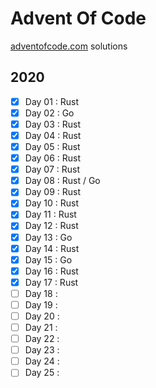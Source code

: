 # Advent Of Code
[adventofcode.com](https://adventofcode.com/) solutions

## 2020

-  [x] Day 01 : Rust
-  [x] Day 02 : Go
-  [x] Day 03 : Rust
-  [x] Day 04 : Rust
-  [x] Day 05 : Rust
-  [x] Day 06 : Rust
-  [x] Day 07 : Rust
-  [x] Day 08 : Rust / Go
-  [x] Day 09 : Rust
-  [x] Day 10 : Rust
-  [x] Day 11 : Rust
-  [x] Day 12 : Rust
-  [x] Day 13 : Go
-  [x] Day 14 : Rust
-  [x] Day 15 : Go
-  [x] Day 16 : Rust
-  [x] Day 17 : Rust
-  [ ] Day 18 : 
-  [ ] Day 19 : 
-  [ ] Day 20 : 
-  [ ] Day 21 : 
-  [ ] Day 22 : 
-  [ ] Day 23 : 
-  [ ] Day 24 : 
-  [ ] Day 25 : 
